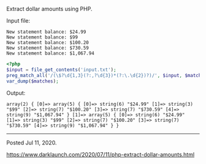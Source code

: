 Extract dollar amounts using PHP.

Input file:

```
New statement balance: $24.99
New statement balance: $99
New statement balance: $100.20
New statement balance: $730.59
New statement balance: $1,067.94
```

```php
<?php
$input = file_get_contents('input.txt');
preg_match_all('/(\$?\d{1,3}(?:,?\d{3})*(?:\.\d{2})?)/', $input, $matches);
var_dump($matches);
```

Output:

`array(2) {
  [0]=>
  array(5) {
    [0]=>
    string(6) "$24.99"
    [1]=>
    string(3) "$99"
    [2]=>
    string(7) "$100.20"
    [3]=>
    string(7) "$730.59"
    [4]=>
    string(9) "$1,067.94"
  }
  [1]=>
  array(5) {
    [0]=>
    string(6) "$24.99"
    [1]=>
    string(3) "$99"
    [2]=>
    string(7) "$100.20"
    [3]=>
    string(7) "$730.59"
    [4]=>
    string(9) "$1,067.94"
  }
}
`

---

Posted Jul 11, 2020.

https://www.darklaunch.com/2020/07/11/php-extract-dollar-amounts.html
